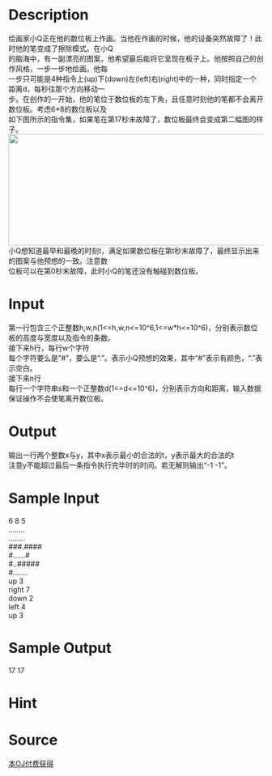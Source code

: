 
# Description

<div class="content"><div>绘画家小Q正在他的数位板上作画。当他在作画的时候，他的设备突然故障了！此时他的笔变成了擦除模式。在小Q</div>
<div>的脑海中，有一副漂亮的图案，他希望最后能将它呈现在板子上。他按照自己的创作风格，一步一步地绘画。他每</div>
<div>一步只可能是4种指令上(up)下(down)左(left)右(right)中的一种，同时指定一个距离d，每秒往那个方向移动一</div>
<div>步。在创作的一开始，他的笔位于数位板的左下角，且任意时刻他的笔都不会离开数位板。考虑6*8的数位板以及</div>
<div>如下图所示的指令集，如果笔在第17秒末故障了，数位板最终会变成第二幅图的样子。</div>
<div><img src="source/bzoj/4879/img/aHR0cHM6Ly9seWRzeS5jb20vSnVkZ2VPbmxpbmUvdXBsb2FkLzIwMTcwNS9waWNCLnBuZw==.png" width="663" height="220" alt=""/></div>
<div>小Q想知道最早和最晚的时刻t，满足如果数位板在第t秒末故障了，最终显示出来的图案与他预想的一致。注意数</div>
<div>位板可以在第0秒末故障，此时小Q的笔还没有触碰到数位板。</div></div>

# Input

<div class="content"><div>第一行包含三个正整数h,w,n(1&lt;=h,w,n&lt;=10^6,1&lt;=w*h&lt;=10^6)，分别表示数位板的高度与宽度以及指令的条数。</div>
<div>接下来h行，每行w个字符</div>
<div>每个字符要么是“#”，要么是“.”。表示小Q预想的效果，其中“#”表示有颜色，“.”表示空白。</div>
<div>接下来n行</div>
<div>每行一个字符串s和一个正整数d(1&lt;=d&lt;=10^6)，分别表示方向和距离，输入数据保证操作不会使笔离开数位板。</div></div>

# Output

<div class="content"><div>输出一行两个整数x与y，其中x表示最小的合法的t，y表示最大的合法的t</div>
<div>注意y不能超过最后一条指令执行完毕时的时间。若无解则输出“-1 -1”。</div></div>

# Sample Input

<div class="content"><span class="sampledata">6 8 5<br/>
........<br/>
........<br/>
###.####<br/>
#......#<br/>
#..#####<br/>
#.......<br/>
up 3<br/>
right 7<br/>
down 2<br/>
left 4<br/>
up 3</span></div>

# Sample Output

<div class="content"><span class="sampledata">17 17<br/>
</span></div>

# Hint

<div class="content"><p></p></div>

# Source

<div class="content"><p><a href="problemset.php?search=本OJ付费获得">本OJ付费获得</a></p></div>

